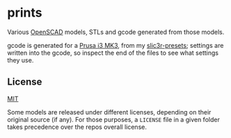 # prints

Various [OpenSCAD][] models, STLs and gcode generated from those models.

gcode is generated for a [Prusa i3 MK3][i3], from my [slic3r-presets][];
settings are written into the gcode, so inspect the end of the files to see what
settings they use.

## License

[MIT](./LICENSE)

Some models are released under different licenses, depending on their original
source (if any). For those purposes, a `LICENSE` file in a given folder takes
precedence over the repos overall license.

[OpenSCAD]: https://www.openscad.org/
[i3]: https://www.prusa3d.com/original-prusa-i3-mk3/
[slic3r-presets]: https://github.com/fardog/slic3r-presets/
